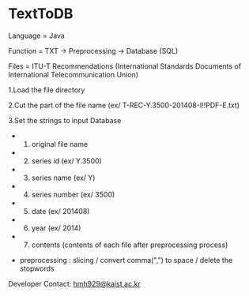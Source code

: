 # TextToDB

Language = Java

Function = TXT -> Preprocessing -> Database (SQL)

Files = ITU-T Recommendations (International Standards Documents of International Telecommunication Union)

1.Load the file directory

2.Cut the part of the file name (ex/ T-REC-Y.3500-201408-I!!PDF-E.txt)

3.Set the strings to input Database

 - 1. original file name
 
 - 2. series id (ex/ Y.3500)
  
 - 3. series name (ex/ Y)
  
 - 4. series number (ex/ 3500)
  
 - 5. date (ex/ 201408)
  
 - 6. year (ex/ 2014)
  
 - 7. contents (contents of each file after preprocessing process)
  
 * preprocessing : slicing / convert comma(",") to space / delete the stopwords
  
Developer Contact: hmh929@kaist.ac.kr
